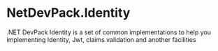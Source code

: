 # NetDevPack.Identity
.NET DevPack Identity is a set of common implementations to help you implementing Identity, Jwt, claims validation and another facilities
